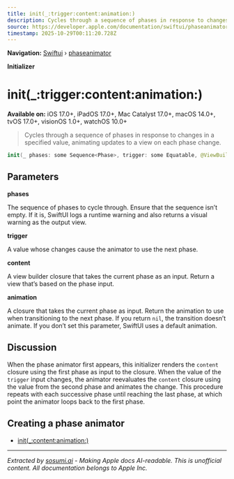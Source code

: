 ```yaml
---
title: init(_:trigger:content:animation:)
description: Cycles through a sequence of phases in response to changes in a specified value, animating updates to a view on each phase change.
source: https://developer.apple.com/documentation/swiftui/phaseanimator/init(_:trigger:content:animation:)
timestamp: 2025-10-29T00:11:20.728Z
---
```


**Navigation:** [Swiftui](/documentation/swiftui) › [phaseanimator](/documentation/swiftui/phaseanimator)

**Initializer**

# init(_:trigger:content:animation:)

**Available on:** iOS 17.0+, iPadOS 17.0+, Mac Catalyst 17.0+, macOS 14.0+, tvOS 17.0+, visionOS 1.0+, watchOS 10.0+

> Cycles through a sequence of phases in response to changes in a specified value, animating updates to a view on each phase change.

```swift
init(_ phases: some Sequence<Phase>, trigger: some Equatable, @ViewBuilder content: @escaping (Phase) -> Content, animation: @escaping (Phase) -> Animation? = { _ in .default })
```

## Parameters

**phases**

The sequence of phases to cycle through. Ensure that the sequence isn’t empty. If it is, SwiftUI logs a runtime warning and also returns a visual warning as the output view.



**trigger**

A value whose changes cause the animator to use the next phase.



**content**

A view builder closure that takes the current phase as an input. Return a view that’s based on the phase input.



**animation**

A closure that takes the current phase as input. Return the animation to use when transitioning to the next phase. If you return `nil`, the transition doesn’t animate. If you don’t set this parameter, SwiftUI uses a default animation.



## Discussion

When the phase animator first appears, this initializer renders the `content` closure using the first phase as input to the closure. When the value of the `trigger` input changes, the animator reevaluates the `content` closure using the value from the second phase and animates the change. This procedure repeats with each successive phase until reaching the last phase, at which point the animator loops back to the first phase.

## Creating a phase animator

- [init(_:content:animation:)](/documentation/swiftui/phaseanimator/init(_:content:animation:))

---

*Extracted by [sosumi.ai](https://sosumi.ai) - Making Apple docs AI-readable.*
*This is unofficial content. All documentation belongs to Apple Inc.*
